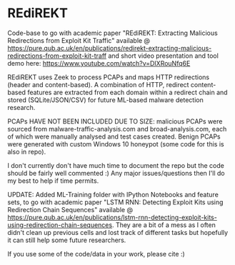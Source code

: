 # REdiREKT
Code-base to go with academic paper "REdiREKT: Extracting Malicious Redirections from Exploit Kit Traffic" available @ https://pure.qub.ac.uk/en/publications/redirekt-extracting-malicious-redirections-from-exploit-kit-traff and short video presentation and tool demo here: https://www.youtube.com/watch?v=DIXRouNfq6E

REdiREKT uses Zeek to process PCAPs and maps HTTP redirections (header and content-based). A combination of HTTP, redirect content-based features are extracted from each domain within a redirect chain and stored (SQLite/JSON/CSV) for future ML-based malware detection research.

PCAPs HAVE NOT BEEN INCLUDED DUE TO SIZE: malicious PCAPs were sourced from malware-traffic-analysis.com and broad-analysis.com, each of which were manually analysed and test cases created. Benign PCAPs were generated with custom Windows 10 honeypot (some code for this is also in repo).

I don't currently don't have much time to document the repo but the code should be fairly well commented :) Any major issues/questions then I'll do my best to help if time permits.

UPDATE: Added ML-Training folder with IPython Notebooks and feature sets, to go with academic paper "LSTM RNN: Detecting Exploit Kits using Redirection Chain Sequences" available @ https://pure.qub.ac.uk/en/publications/lstm-rnn-detecting-exploit-kits-using-redirection-chain-sequences. They are a bit of a mess as I often didn't clean up previous cells and lost track of different tasks but hopefully it can still help some future researchers.

If you use some of the code/data in your work, please cite :)